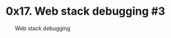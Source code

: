  <!DOCTYPE html>
<html>
<head>
<meta charset="UTF-8">
</head>
  <body>
    <h1>0x17. Web stack debugging #3</h1>
    <ul
      <li>Web stack debugging</li>
    </ul>
  </body>
</html>
